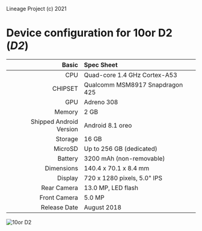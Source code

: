 Lineage Project (c) 2021

Device configuration for 10or D2  (_D2_)
=====================================================

Basic   | Spec Sheet
-------:|:-------------------------
CPU     | Quad-core 1.4 GHz Cortex-A53
CHIPSET | Qualcomm MSM8917 Snapdragon 425
GPU     | Adreno 308
Memory  | 2 GB
Shipped Android Version | Android 8.1 oreo
Storage | 16 GB
MicroSD | Up to 256 GB (dedicated)
Battery | 3200 mAh (non-removable)
Dimensions | 140.4 x 70.1 x 8.4 mm
Display | 720 x 1280 pixels, 5.0" IPS
Rear Camera  | 13.0 MP, LED flash
Front Camera | 5.0 MP
Release Date | August 2018

![10or D2](https://fdn.gsmarena.com/imgroot/news/18/08/10.or-d2/-728w2/gsmarena_001.jpg "10or D2")